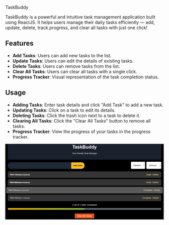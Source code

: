 TaskBuddy

TaskBuddy is a powerful and intuitive task management application built using ReactJS. It helps users manage their daily tasks efficiently — add, update, delete, track progress, and clear all tasks with just one click!

## Features

- **Add Tasks**: Users can add new tasks to the list.
- **Update Tasks**: Users can edit the details of existing tasks.
- **Delete Tasks**: Users can remove tasks from the list.
- **Clear All Tasks**: Users can clear all tasks with a single click.
- **Progress Tracker**: Visual representation of the task completion status.
  
## Usage

- **Adding Tasks**: Enter task details and click "Add Task" to add a new task.
- **Updating Tasks**: Click on a task to edit its details.
- **Deleting Tasks**: Click the trash icon next to a task to delete it.
- **Clearing All Tasks**: Click the "Clear All Tasks" button to remove all tasks.
- **Progress Tracker**: View the progress of your tasks in the progress tracker.
  
 ![TaskBuddy UI](https://github.com/Jaswanth6303/TaskBuddy--Project/blob/ff6d4e6359a5dfee3b90d1ff9bbae5c224d0fee6/Screenshot%202025-05-24%20164111.png)
